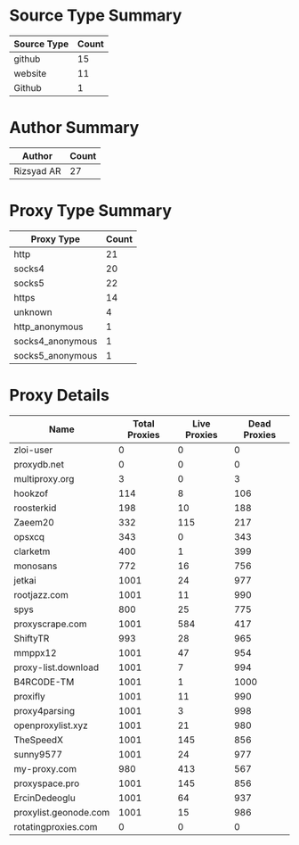 # Source Type Summary

| Source Type | Count |
|-------------|-------|
| github | 15 |
| website | 11 |
| Github | 1 |


# Author Summary

| Author | Count |
|--------|-------|
| Rizsyad AR | 27 |


# Proxy Type Summary

| Proxy Type | Count |
|------------|-------|
| http | 21 |
| socks4 | 20 |
| socks5 | 22 |
| https | 14 |
| unknown | 4 |
| http_anonymous | 1 |
| socks4_anonymous | 1 |
| socks5_anonymous | 1 |


# Proxy Details

| Name | Total Proxies | Live Proxies | Dead Proxies |
|------|---------------|--------------|---------------|
| zloi-user | 0 | 0 | 0 |
| proxydb.net | 0 | 0 | 0 |
| multiproxy.org | 3 | 0 | 3 |
| hookzof | 114 | 8 | 106 |
| roosterkid | 198 | 10 | 188 |
| Zaeem20 | 332 | 115 | 217 |
| opsxcq | 343 | 0 | 343 |
| clarketm | 400 | 1 | 399 |
| monosans | 772 | 16 | 756 |
| jetkai | 1001 | 24 | 977 |
| rootjazz.com | 1001 | 11 | 990 |
| spys | 800 | 25 | 775 |
| proxyscrape.com | 1001 | 584 | 417 |
| ShiftyTR | 993 | 28 | 965 |
| mmppx12 | 1001 | 47 | 954 |
| proxy-list.download | 1001 | 7 | 994 |
| B4RC0DE-TM | 1001 | 1 | 1000 |
| proxifly | 1001 | 11 | 990 |
| proxy4parsing | 1001 | 3 | 998 |
| openproxylist.xyz | 1001 | 21 | 980 |
| TheSpeedX | 1001 | 145 | 856 |
| sunny9577 | 1001 | 24 | 977 |
| my-proxy.com | 980 | 413 | 567 |
| proxyspace.pro | 1001 | 145 | 856 |
| ErcinDedeoglu | 1001 | 64 | 937 |
| proxylist.geonode.com | 1001 | 15 | 986 |
| rotatingproxies.com | 0 | 0 | 0 |
